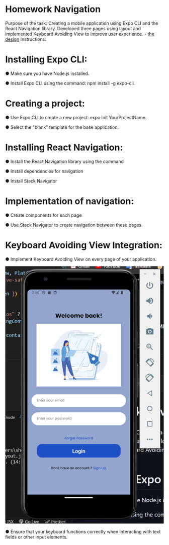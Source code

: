 # Homework Navigation
Purpose of the task: Creating a mobile application using Expo CLI and the React Navigation library. Developed three pages using layout and implemented Keyboard Avoiding View to improve user experience. - [the design](https://www.figma.com/file/LTn0bZjWnrcL6GOtDDHi7q/Basic-mobile-app-design-(Community)?node-id=2%3A2&mode=dev)
Instructions:

# Installing Expo CLI:
● Make sure you have Node.js installed.

● Install Expo CLI using the command: npm install -g expo-cli.

# Creating a project:
● Use Expo CLI to create a new project: expo init YourProjectName.

● Select the "blank" template for the base application.

# Installing React Navigation:
● Install the React Navigation library using the command

● Install dependencies for navigation

● Install Stack Navigator

# Implementation of navigation:
● Create components for each page

● Use Stack Navigator to create navigation between these pages.

# Keyboard Avoiding View Integration:
● Implement Keyboard Avoiding View on every page of your application.

![LogIn Page](https://github.com/IsShems/React-native/blob/main/Navigation/Screenshot%202024-03-01%20145109.png)

● Ensure that your keyboard functions correctly when interacting with text fields or other input elements.
